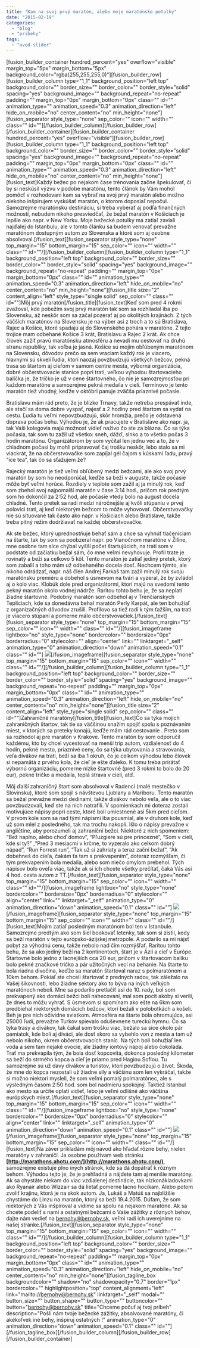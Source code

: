 ```yaml
---
title: "Kam na svoj prvý maratón, alebo moje maratónske potulky"
date: "2015-02-19"
categories: 
  - "blog"
  - "pribehy"
tags: 
  - "uvod-slider"
---
```


\[fusion\_builder\_container hundred\_percent="yes" overflow="visible" margin\_top="5px" margin\_bottom="5px" background\_color="rgba(255,255,255,0)"\]\[fusion\_builder\_row\]\[fusion\_builder\_column type="1\_1" background\_position="left top" background\_color="" border\_size="" border\_color="" border\_style="solid" spacing="yes" background\_image="" background\_repeat="no-repeat" padding="" margin\_top="0px" margin\_bottom="0px" class="" id="" animation\_type="" animation\_speed="0.3" animation\_direction="left" hide\_on\_mobile="no" center\_content="no" min\_height="none"\]\[fusion\_separator style\_type="none" sep\_color="" icon="" width="" class="" id=""\]\[/fusion\_builder\_column\]\[/fusion\_builder\_row\]\[/fusion\_builder\_container\]\[fusion\_builder\_container hundred\_percent="yes" overflow="visible"\]\[fusion\_builder\_row\]\[fusion\_builder\_column type="1\_1" background\_position="left top" background\_color="" border\_size="" border\_color="" border\_style="solid" spacing="yes" background\_image="" background\_repeat="no-repeat" padding="" margin\_top="0px" margin\_bottom="0px" class="" id="" animation\_type="" animation\_speed="0.3" animation\_direction="left" hide\_on\_mobile="no" center\_content="no" min\_height="none"\]\[fusion\_text\]Každý bežec po nejakom čase trénovania začne špekulovať, či by si neskúsil výzvu v podobe maratónu, tento článok by Vám mohol pomôcť v rozhodovaní kam sa vybrať na svoj prvý maratón alebo možno niekoho inšpirujem vyskúšať maratón, o ktorom doposiaľ nepočul. Samozrejme maratónsku destináciu, si treba vyberať aj podľa finančných možností, nebudem nikoho presviedčať, že bežať maratón v Košiciach je lepšie ako napr. v New Yorku. Moje bežecké potulky ma zatiaľ zaviali najďalej do Istanbulu, ale v tomto článku sa budem venovať prevažne maratónom dostupným autom zo Slovenska a ktoré som aj osobne absolvoval.\[/fusion\_text\]\[fusion\_separator style\_type="none" top\_margin="15" bottom\_margin="15" sep\_color="" icon="" width="" class="" id=""/\]\[/fusion\_builder\_column\]\[fusion\_builder\_column type="1\_1" background\_position="left top" background\_color="" border\_size="" border\_color="" border\_style="solid" spacing="yes" background\_image="" background\_repeat="no-repeat" padding="" margin\_top="0px" margin\_bottom="0px" class="" id="" animation\_type="" animation\_speed="0.3" animation\_direction="left" hide\_on\_mobile="no" center\_content="no" min\_height="none"\]\[fusion\_title size="2" content\_align="left" style\_type="single solid" sep\_color="" class="" id=""\]Môj prvý maratón\[/fusion\_title\]\[fusion\_text\]Keď som pred 4 rokmi zvažoval, kde pobežím svoj prvý maratón tak som sa rozhliadal iba po Slovensku, až neskôr som sa začal pozerať aj po okolitých krajinách. Z tých väčších maratónov na Slovensku je na výber asi z troch a to sú Bratislava, Rajec a Košice, ktoré spadajú aj do Slovenského pohára v maratóne. Z tejto trojice mam odbehané Košice 3 krát, Bratislavu a Rajec 2 krát. Ak chce človek zažiť pravú maratónsku atmosféru a nevadí mu cestovať na druhú stranu republiky, tak voľba je jasná. Košice sú mojim obľúbeným maratónom na Slovensku, dôvodov prečo sa sem vraciam každý rok je viacero, hlavnými sú skvelí ľudia, ktorí naozaj povzbudzujú všetkých bežcov, pekná trasa so štartom aj cieľom v samom centre mesta, výborná organizácia, dobré občerstvovacie stanice popri trati, veľkou výhodou štartovacieho balíčka je, že tričko je už v cene štartovného, čo nie je samozrejmosťou pri každom maratóne a samozrejme pekná medaila v cieli. Termínovo je tento maratón tiež vhodný, keďže v októbri panuje zväčša priaznivé počasie.

Bratislavu mám rád preto, že je blízko Trnavy, takže netreba prespávať inde, ale stačí sa doma dobre vyspať, najesť a 2 hodiny pred štartom sa vydať na cestu. Ľudia tu veľmi nepovzbudzujú, skôr hromžia, prečo je odstavená doprava počas behu. Výhodou je, že ak pracujete v Bratislave ako napr. ja, tak Vaši kolegovia majú možnosť vidieť naživo čo ste za blázna. Čo sa týka počasia, tak som tu zažil už všetko: sneh, dážď, slnko a to všetko počas 3 hodín maratónu. Organizátorom by som vyčítal len jednu vec a to, že v chladnom počasí by mohli pripravovať čaj trošku neskôr, lebo stalo sa mi viackrát, že na občerstvovačke som zapíjal gél čajom s kúskami ľadu, pravý “ice tea”, tak čo sa sťažujem že?

Rajecký maratón je tiež veľmi obľúbený medzi bežcami, ale ako svoj prvý maratón by som ho neodporúčal, keďže sa beží v auguste, takže počasie môže byť veľmi horúce. Rozdiely v teplote som zažil aj ja minulý rok, keď som zbehol svoj najpomalší maratón v čase 3:14 hod., pričom rok predtým som ho dokončil za 2:52 hod, ale počasie vtedy bolo na august docela chladné. Tento pretek sa radí medzi náročnejšie aj kvôli stúpaniu v prvej polovici trati, aj keď niektorým bežcom to môže vyhovovať. Občerstvovačky nie sú situované tak často ako napr. v Košiciach alebo Bratislave, takže treba pitný režim dodržiavať na každej občerstvovačke.

Ak ste bežec, ktorý uprednostňuje behať sám a chce sa vyhnúť tlačeniciam na štarte, tak by som sa poobzeral napr. po Vianočnom maratóne v Žiline, mne osobne tam síce chýbal vyšší počet štartujúcich, na trati som v podstate od začiatku bežal sám, čo mne veľmi nevyhovuje. Profil trate je rovinatý a beží sa celkovo 5 kôl. Tento maratón je zatiaľ jediný pretek, ktorý som zabalil a toho mám už odbehaného docela dosť. Nechcem týmto, ale nikoho odrádzať, napr. náš člen Andrej Farkaš tam zažil minulý rok svoju maratónsku premiéru a dobehol s úsmevom na tvári a vyzeral, že by zvládol aj o kolo viac. Klobúk dole pred organizátormi, ktorí majú na svedomí tento pekný maratón okolo vodnej nádrže. Raritou tohto behu je, že sa neplatí žiadne štartovné. Podobný maratón som odbehol aj v Trenčianskych Tepliciach, kde sa donedávna behal maratón Perly Karpát, ale ten bohužiaľ z organizačných dôvodov zrušili. Profilovo sa tiež radí k tým ťažším, na trati je viacero stúpaní a pomerne málo občerstvovačiek.\[/fusion\_text\]\[fusion\_separator style\_type="none" top\_margin="15" bottom\_margin="15" sep\_color="" icon="" width="" class="" id=""/\]\[fusion\_imageframe lightbox="no" style\_type="none" bordercolor="" bordersize="0px" borderradius="0" stylecolor="" align="center" link="" linktarget="\_self" animation\_type="0" animation\_direction="down" animation\_speed="0.1" class="" id=""\] ![](images/20150216_0953151.jpg)\[/fusion\_imageframe\]\[fusion\_separator style\_type="none" top\_margin="15" bottom\_margin="15" sep\_color="" icon="" width="" class="" id=""/\]\[/fusion\_builder\_column\]\[fusion\_builder\_column type="1\_1" background\_position="left top" background\_color="" border\_size="" border\_color="" border\_style="solid" spacing="yes" background\_image="" background\_repeat="no-repeat" padding="" margin\_top="0px" margin\_bottom="0px" class="" id="" animation\_type="" animation\_speed="0.3" animation\_direction="left" hide\_on\_mobile="no" center\_content="no" min\_height="none"\]\[fusion\_title size="2" content\_align="left" style\_type="single solid" sep\_color="" class="" id=""\]Zahraničné maratóny\[/fusion\_title\]\[fusion\_text\]Čo sa týka mojich zahraničných štartov, tak tie sa väčšinou snažím spojiť spolu s poznávaním miest, v ktorých sa preteky konajú, keďže mám rád cestovanie . Preto som sa rozhodol aj pre maratón v Krakove. Tento maratón by som odporučil každému, kto by chcel vycestovať na menší trip autom, vzdialenosť do 4 hodín, pekné mesto, priaznivé ceny, čo sa týka ubytovania a stravovania, veľa divákov na trati, beží sa iba 1 okruh, čo je celkom výhodou lebo človek si nepamätá z prvého kola, že cieľ je ešte ďaleko. K tomu treba prirátať výbornú organizáciu, pomerne nízke štartovné (pred 3 rokmi to bolo do 20 eur), pekné tričko a medaila, teplá strava v cieli, atď.

Môj ďalší zahraničný štart som absolvoval v Radenci (malé mestečko v Slovinsku), ktoré som spojil s návštevou Ljublany a Mariboru. Tento maratón sa bežal prevažne medzi dedinami, takže divákov nebolo veľa, ale o to viac povzbudzovali, keď ste na nich natrafili. V spomienkach mi doteraz zostali motivujúce nápisy popri ceste, ktoré boli umiestnené asi 5km pred cieľom. V prvom kole som sa nad tými nápismi iba pousmial, ale v druhom kole, keď už som mlel z posledného, tak ma trochu nakopli. Išlo o nápisy prevažne v angličtine, aby porozumeli aj zahraniční bežci. Niektoré z nich spomeniem: “Bež naplno, alebo choď domov”, “Pľuzgiere sú pre princezné”, “Som v cieli, kde si ty?” ,“Pred 3 mesiacmi v krčme, to vyzeralo ako celkom dobrý nápad”, “Run Forrest run”, “Tak už si zahriaty a teraz začni bežať“, “Ak dobehneš do cieľa, čakám ťa tam s prekvapením”, doteraz rozmýšľam, či tým prekvapením bola medaila, alebo som niečo omylom prebehol. Tých nápisov bolo oveľa viac, takže ak si ich chcete všetky prečítať, čaká Vás asi 4 hod. cesta autom z TT.\[/fusion\_text\]\[fusion\_separator style\_type="none" top\_margin="15" bottom\_margin="15" sep\_color="" icon="" width="" class="" id=""/\]\[fusion\_imageframe lightbox="no" style\_type="none" bordercolor="" bordersize="0px" borderradius="0" stylecolor="" align="center" link="" linktarget="\_self" animation\_type="0" animation\_direction="down" animation\_speed="0.1" class="" id=""\] ![](images/10357676_10203702579075422_7562765897897256115_o1.jpg)\[/fusion\_imageframe\]\[fusion\_separator style\_type="none" top\_margin="15" bottom\_margin="15" sep\_color="" icon="" width="" class="" id=""/\]\[fusion\_text\]Mojim zatiaľ posledným maratónom bol ten v Istanbule. Samozrejme predtým ako som šiel bookovať letenky, tak som si zistil, kedy sa beží maratón v tejto európsko-ázijskej metropole. A podarilo sa mi nájsť pobyt za výhodnú cenu, takže nebolo nad čím rozmýšľať. Raritou tohto behu, že sa ako jediný beží na 2 kontinentoch, štart je v Ázií a cieľ v Európe. Štartovné bolo jedno z lacnejších cca 20 eur, pričom v štartovacom balíku bolo pekné značkové tričko a pár užitočných vecí na behanie. Na štarte to bola riadna divočina, keďže sa maratón štartoval naraz s polmaratónom a 10km behom. Pokiaľ ste chceli štartovať z predných radov, tak záležalo na Vašej šikovnosti, lebo žiadne sektory ako to býva na iných veľkých maratónoch neboli. Mne sa podarilo pretlačiť asi do 10. rady, bol som prekvapený ako domáci bežci boli nahecovaní, mal som pocit akoby si verili, že dnes to môžu vyhrať. S úsmevom si spomínam ako ešte na 6km som predbiehal niektorých domácich bežcov, ktorí bežali v polobotkách a košeli. Beh je pre nich očividne sviatkom. Atmosféra na štarte bola ohromujúca, asi 25000 ľudí, prevažne Turkov spievalo oduševnene tureckú hymnu. Čo sa týka trasy a divákov, tak čakal som trošku viac, bežalo sa síce okolo pár pamiatok, kde boli aj diváci, ale dosť skoro sa vybehlo von z mesta a tam už nebolo nikoho, okrem občerstvovacích staníc. Na tých boli bohužiaľ len voda a sem tam nejaké ovocie, ale žiadny iontový nápoj alebo čokoláda. Trať ma prekvapila tým, že bola dosť kopcovitá, dokonca posledný kilometer sa beží do strmého kopca a cieľ je priamo pred Hagiou Sofiou. Tu samozrejme sú už davy divákov a turistov, ktorí povzbudzujú o život. Škoda, že mne do kopca nezostali už žiadne sily a väčšinu som len vykráčal, takže si možno niektorí mysleli, že som veľmi pomalý polmaratónec, ale s výsledným časom 2:50 hod. som bol nadmieru spokojný. Taktiež Istanbul ako mesto sa určite oplatí vidieť, lebo je veľmi odlišné ako väčšina európskych miest.\[/fusion\_text\]\[fusion\_separator style\_type="none" top\_margin="15" bottom\_margin="15" sep\_color="" icon="" width="" class="" id=""/\]\[fusion\_imageframe lightbox="no" style\_type="none" bordercolor="" bordersize="0px" borderradius="0" stylecolor="" align="center" link="" linktarget="\_self" animation\_type="0" animation\_direction="down" animation\_speed="0.1" class="" id=""\] ![](images/10403341_10204116656629935_5120405318193156455_n1.jpg)\[/fusion\_imageframe\]\[fusion\_separator style\_type="none" top\_margin="15" bottom\_margin="15" sep\_color="" icon="" width="" class="" id=""/\]\[fusion\_text\]Na záver prikladám môj návod ako hľadať rôzne behy, nielen maratóny v zahraničí. Ja osobne používam web stránku **[http://marathons.ahotu.com/](http://marathons.ahotu.com/)**, samozrejme existuje plno iných stránok, kde sa dá dopátrať k rôznym behom. Výhodou tejto je, že je prehľadná a nájdete tam aj menšie maratóny. Ak sa chystáte niekam do viac vzdialenej destinácie, tak nízkonákladovkami ako Ryanair alebo Wizzair sa dá lietať pomerne lacno hocikam. Alebo potom zvoliť krajinu, ktorá je na skok autom. Ja, Lukáš a Matúš sa najbližšie chystáme do Linzu na maratón, ktorý sa beží 19.4.2015. Dúfam, že som niektorých z Vás inšpiroval a vidíme sa spolu na nejakom maratóne. Ak sa chcete podeliť s nami a ostatnými bežcami o Vaše zážitky z rôznych behov, dajte nám vedieť na bernohy@bernohy.sk, veľmi radi ich uverejníme na našej stránke.\[/fusion\_text\]\[fusion\_separator style\_type="none" top\_margin="15" bottom\_margin="15" sep\_color="" icon="" width="" class="" id=""/\]\[/fusion\_builder\_column\]\[fusion\_builder\_column type="1\_1" background\_position="left top" background\_color="" border\_size="" border\_color="" border\_style="solid" spacing="yes" background\_image="" background\_repeat="no-repeat" padding="" margin\_top="0px" margin\_bottom="0px" class="" id="" animation\_type="" animation\_speed="0.3" animation\_direction="left" hide\_on\_mobile="no" center\_content="no" min\_height="none"\]\[fusion\_tagline\_box backgroundcolor="" shadow="no" shadowopacity="0.7" border="1px" bordercolor="" highlightposition="top" content\_alignment="left" link="mailto://bernohy@bernohy.sk" linktarget="\_self" modal="" button\_size="" button\_shape="" button\_type="" buttoncolor="" button="bernohy@bernohy.sk" title="Chceme počuť aj tvoj príbeh" description="Pošli nám tvoje bežecké zážitky, absolvované maratóny, či akékoľvek iné behy, inšpiruj ostatných !" animation\_type="0" animation\_direction="down" animation\_speed="0.1" class="" id=""\]\[/fusion\_tagline\_box\]\[/fusion\_builder\_column\]\[/fusion\_builder\_row\]\[/fusion\_builder\_container\]
